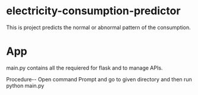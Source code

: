 # electricity-consumption-predictor
This is project predicts the normal or abnormal pattern of the consumption.



# App
main.py contains all the requiered for flask and to manage APIs.



Procedure--
Open command Prompt and go to given directory and then run python main.py

